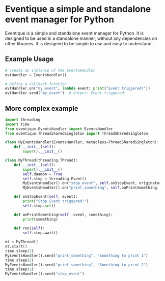 # Eventique a simple and standalone event manager for Python

Eventique is a simple and standalone event manager for Python. It is designed to be used in a standalone manner, without any dependencies on other libraries. It is designed to be simple to use and easy to understand.

## Example Usage

```python
# Create an instance of the EventsHandler
evtHandler = EventsHandler()

# Define a callback function
evtHandler.on("my_event", lambda event: print("Event triggered!"))
evtHandler.send("my_event")  # Output: Event triggered!
```

## More complex example

```python
import threading
import time
from eventique.EventsHandler import EventsHandler
from eventique.ThreadSharedSingleton import ThreadSharedSingleton

class MyEventsHandler(EventsHandler, metaclass=ThreadSharedSingleton):
    def __init__(self):
        super().__init__()

class MyThread(threading.Thread):
    def __init__(self):
        super().__init__()
        self.daemon = True
        self.stop = threading.Event()
        MyEventsHandler().on("stop_event", self.onStopEvent, originator=self)
        MyEventsHandler().on("print_something", self.onPrintSomething, originator=self)

    def onStopEvent(self, event):
        print("Stop Event triggered!")
        self.stop.set()

    def onPrintSomething(self, event, something):
        print(something)
    
    def run(self):
        self.stop.wait()

mt = MyThread()
mt.start()
time.sleep(2)
MyEventsHandler().send("print_something", "Something to print 1")
time.sleep(2)
MyEventsHandler().send("print_something", "Something to print 2")
time.sleep(1)
MyEventsHandler().send("stop_event")
```
